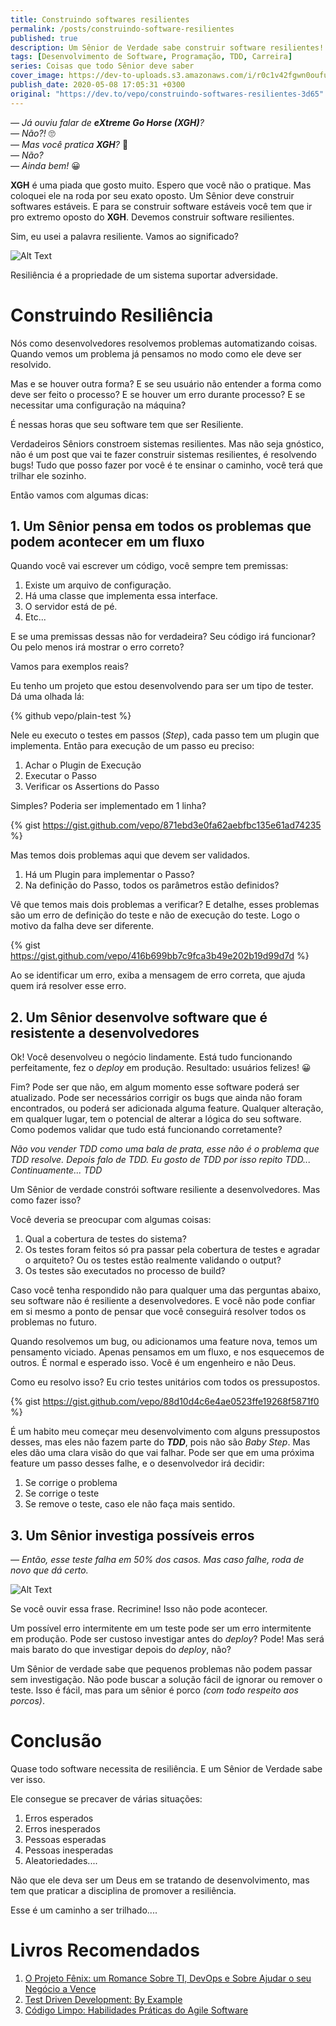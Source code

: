 ```yaml
---
title: Construindo softwares resilientes
permalink: /posts/construindo-software-resilientes
published: true
description: Um Sênior de Verdade sabe construir software resilientes! Mas o que significa um Software Resiliente?
tags: [Desenvolvimento de Software, Programação, TDD, Carreira]
series: Coisas que todo Sênior deve saber
cover_image: https://dev-to-uploads.s3.amazonaws.com/i/r0c1v42fgwn0oufuo4u6.jpg
publish_date: 2020-05-08 17:05:31 +0300
original: "https://dev.to/vepo/construindo-softwares-resilientes-3d65"
---
```


_—  Já ouviu falar de **eXtreme Go Horse (XGH)**?_   
_—  Não?!_ 🙄   
_—  Mas você pratica **XGH**?_ 🤨  
_—  Não?_   
_—  Ainda bem!_ 😀  

**XGH** é uma piada que gosto muito. Espero que você não o pratique. Mas coloquei ele na roda por seu exato oposto. Um Sênior deve construir softwares estáveis. E para se construir software estáveis você tem que ir pro extremo oposto do **XGH**. Devemos construir software resilientes.

Sim, eu usei a palavra resiliente. Vamos ao significado?

![Alt Text](https://dev-to-uploads.s3.amazonaws.com/i/ou8mdzzu5v5ii8n4fbay.png)

Resiliência é a propriedade de um sistema suportar adversidade.

# Construindo Resiliência

Nós como desenvolvedores resolvemos problemas automatizando coisas. Quando vemos um problema já pensamos no modo como ele deve ser resolvido. 

Mas e se houver outra forma? 
E se seu usuário não entender a forma como deve ser feito o processo? 
E se houver um erro durante processo? 
E se necessitar uma configuração na máquina?

É nessas horas que seu software tem que ser Resiliente. 

Verdadeiros Sêniors constroem sistemas resilientes. Mas não seja gnóstico, não é um post que vai te fazer construir sistemas resilientes, é resolvendo bugs! Tudo que posso fazer por você é te ensinar o caminho, você terá que trilhar ele sozinho.

Então vamos com algumas dicas:

## 1. Um Sênior pensa em todos os problemas que podem acontecer em um fluxo

Quando você vai escrever um código, você sempre tem premissas:

1. Existe um arquivo de configuração.
2. Há uma classe que implementa essa interface.
3. O servidor está de pé.
4. Etc...

E se uma premissas dessas não for verdadeira? Seu código irá funcionar? Ou pelo menos irá mostrar o erro correto?

Vamos para exemplos reais? 

Eu tenho um projeto que estou desenvolvendo para ser um tipo de tester. Dá uma olhada lá:

{% github vepo/plain-test %} 

Nele eu executo o testes em passos (_Step_), cada passo tem um plugin que implementa. Então para execução de um passo eu preciso:

1. Achar o Plugin de Execução
2. Executar o Passo
3. Verificar os Assertions do Passo

Simples? Poderia ser implementado em 1 linha?

{% gist https://gist.github.com/vepo/871ebd3e0fa62aebfbc135e61ad74235 %}

Mas temos dois problemas aqui que devem ser validados. 

1. Há um Plugin para implementar o Passo?
2. Na definição do Passo, todos os parâmetros estão definidos?

Vê que temos mais dois problemas a verificar? E detalhe, esses problemas são um erro de definição do teste e não de execução do teste. Logo o motivo da falha deve ser diferente.

{% gist https://gist.github.com/vepo/416b699bb7c9fca3b49e202b19d99d7d %}

Ao se identificar um erro, exiba a mensagem de erro correta, que ajuda quem irá resolver esse erro.

## 2. Um Sênior desenvolve software que é resistente a desenvolvedores

Ok! Você desenvolveu o negócio lindamente. Está tudo funcionando perfeitamente, fez o _deploy_ em produção. Resultado: usuários felizes! 😀

Fim? Pode ser que não, em algum momento esse software poderá ser atualizado. Pode ser necessários corrigir os bugs que ainda não foram encontrados, ou poderá ser adicionada alguma feature. Qualquer alteração, em qualquer lugar, tem o potencial de alterar a lógica do seu software. Como podemos validar que tudo está funcionando corretamente?

_Não vou vender TDD como uma bala de prata, esse não é o problema que TDD resolve. Depois falo de TDD. Eu gosto de TDD por isso repito TDD... Continuamente... TDD_

Um Sênior de verdade constrói software resiliente a desenvolvedores. Mas como fazer isso? 

Você deveria se preocupar com algumas coisas: 

1. Qual a cobertura de testes do sistema?
2. Os testes foram feitos só pra passar pela cobertura de testes e agradar o arquiteto? Ou os testes estão realmente validando o output? 
3. Os testes são executados no processo de build?

Caso você tenha respondido não para qualquer uma das perguntas abaixo, seu software não é resiliente a desenvolvedores. E você não pode confiar em si mesmo a ponto de pensar que você conseguirá resolver todos os problemas no futuro.

Quando resolvemos um bug, ou adicionamos uma feature nova, temos um pensamento viciado. Apenas pensamos em um fluxo, e nos esquecemos de outros. É normal e esperado isso. Você é um engenheiro e não Deus.

Como eu resolvo isso? Eu crio testes unitários com todos os pressupostos. 

{% gist https://gist.github.com/vepo/88d10d4c6e4ae0523ffe19268f5871f0 %}

É um habito meu começar meu desenvolvimento com alguns pressupostos desses, mas eles não fazem parte do _**TDD**_, pois não são _Baby Step_. Mas eles dão uma clara visão do que vai falhar. Pode ser que em uma próxima feature um passo desses falhe, e o desenvolvedor irá decidir:

1. Se corrige o problema
2. Se corrige o teste
3. Se remove o teste, caso ele não faça mais sentido.

## 3. Um Sênior investiga possíveis erros

_—  Então, esse teste falha em 50% dos casos. Mas caso falhe, roda de novo que dá certo._

![Alt Text](https://dev-to-uploads.s3.amazonaws.com/i/lefte06h7r9ngi7d4l8b.jpg)

Se você ouvir essa frase. Recrimine! Isso não pode acontecer.

Um possível erro intermitente em um teste pode ser um erro intermitente em produção. Pode ser custoso investigar antes do _deploy_? Pode! Mas será mais barato do que investigar depois do _deploy_, não?

Um Sênior de verdade sabe que pequenos problemas não podem passar sem investigação. Não pode buscar a solução fácil de ignorar ou remover o teste. Isso é fácil, mas para um sênior é porco _(com todo respeito aos porcos)_.

# Conclusão

Quase todo software necessita de resiliência. E um Sênior de Verdade sabe ver isso.

Ele consegue se precaver de várias situações:

1. Erros esperados
2. Erros inesperados
3. Pessoas esperadas
4. Pessoas inesperadas 
5. Aleatoriedades....

Não que ele deva ser um Deus em se tratando de desenvolvimento, mas tem que praticar a disciplina de promover a resiliência. 

Esse é um caminho a ser trilhado....

# Livros Recomendados

1. [O Projeto Fênix: um Romance Sobre TI, DevOps e Sobre Ajudar o seu Negócio a Vence](https://amzn.to/3ceZIzm)
2. [Test Driven Development: By Example](https://amzn.to/3bi9wHg)
3. [Código Limpo: Habilidades Práticas do Agile Software](https://amzn.to/3chO9r6)